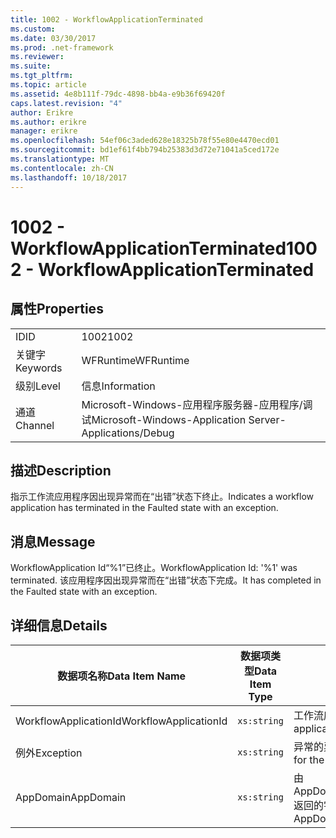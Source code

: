 ```yaml
---
title: 1002 - WorkflowApplicationTerminated
ms.custom: 
ms.date: 03/30/2017
ms.prod: .net-framework
ms.reviewer: 
ms.suite: 
ms.tgt_pltfrm: 
ms.topic: article
ms.assetid: 4e8b111f-79dc-4898-bb4a-e9b36f69420f
caps.latest.revision: "4"
author: Erikre
ms.author: erikre
manager: erikre
ms.openlocfilehash: 54ef06c3aded628e18325b78f55e80e4470ecd01
ms.sourcegitcommit: bd1ef61f4bb794b25383d3d72e71041a5ced172e
ms.translationtype: MT
ms.contentlocale: zh-CN
ms.lasthandoff: 10/18/2017
---
```

# <a name="1002---workflowapplicationterminated"></a><span data-ttu-id="b5f9e-102">1002 - WorkflowApplicationTerminated</span><span class="sxs-lookup"><span data-stu-id="b5f9e-102">1002 - WorkflowApplicationTerminated</span></span>
## <a name="properties"></a><span data-ttu-id="b5f9e-103">属性</span><span class="sxs-lookup"><span data-stu-id="b5f9e-103">Properties</span></span>  
  
|||  
|-|-|  
|<span data-ttu-id="b5f9e-104">ID</span><span class="sxs-lookup"><span data-stu-id="b5f9e-104">ID</span></span>|<span data-ttu-id="b5f9e-105">1002</span><span class="sxs-lookup"><span data-stu-id="b5f9e-105">1002</span></span>|  
|<span data-ttu-id="b5f9e-106">关键字</span><span class="sxs-lookup"><span data-stu-id="b5f9e-106">Keywords</span></span>|<span data-ttu-id="b5f9e-107">WFRuntime</span><span class="sxs-lookup"><span data-stu-id="b5f9e-107">WFRuntime</span></span>|  
|<span data-ttu-id="b5f9e-108">级别</span><span class="sxs-lookup"><span data-stu-id="b5f9e-108">Level</span></span>|<span data-ttu-id="b5f9e-109">信息</span><span class="sxs-lookup"><span data-stu-id="b5f9e-109">Information</span></span>|  
|<span data-ttu-id="b5f9e-110">通道</span><span class="sxs-lookup"><span data-stu-id="b5f9e-110">Channel</span></span>|<span data-ttu-id="b5f9e-111">Microsoft-Windows-应用程序服务器-应用程序/调试</span><span class="sxs-lookup"><span data-stu-id="b5f9e-111">Microsoft-Windows-Application Server-Applications/Debug</span></span>|  
  
## <a name="description"></a><span data-ttu-id="b5f9e-112">描述</span><span class="sxs-lookup"><span data-stu-id="b5f9e-112">Description</span></span>  
 <span data-ttu-id="b5f9e-113">指示工作流应用程序因出现异常而在“出错”状态下终止。</span><span class="sxs-lookup"><span data-stu-id="b5f9e-113">Indicates a workflow application has terminated in the Faulted state with an exception.</span></span>  
  
## <a name="message"></a><span data-ttu-id="b5f9e-114">消息</span><span class="sxs-lookup"><span data-stu-id="b5f9e-114">Message</span></span>  
 <span data-ttu-id="b5f9e-115">WorkflowApplication Id“%1”已终止。</span><span class="sxs-lookup"><span data-stu-id="b5f9e-115">WorkflowApplication Id: '%1' was terminated.</span></span> <span data-ttu-id="b5f9e-116">该应用程序因出现异常而在“出错”状态下完成。</span><span class="sxs-lookup"><span data-stu-id="b5f9e-116">It has completed in the Faulted state with an exception.</span></span>  
  
## <a name="details"></a><span data-ttu-id="b5f9e-117">详细信息</span><span class="sxs-lookup"><span data-stu-id="b5f9e-117">Details</span></span>  
  
|<span data-ttu-id="b5f9e-118">数据项名称</span><span class="sxs-lookup"><span data-stu-id="b5f9e-118">Data Item Name</span></span>|<span data-ttu-id="b5f9e-119">数据项类型</span><span class="sxs-lookup"><span data-stu-id="b5f9e-119">Data Item Type</span></span>|<span data-ttu-id="b5f9e-120">描述</span><span class="sxs-lookup"><span data-stu-id="b5f9e-120">Description</span></span>|  
|--------------------|--------------------|-----------------|  
|<span data-ttu-id="b5f9e-121">WorkflowApplicationId</span><span class="sxs-lookup"><span data-stu-id="b5f9e-121">WorkflowApplicationId</span></span>|`xs:string`|<span data-ttu-id="b5f9e-122">工作流应用程序 ID</span><span class="sxs-lookup"><span data-stu-id="b5f9e-122">The workflow application id</span></span>|  
|<span data-ttu-id="b5f9e-123">例外</span><span class="sxs-lookup"><span data-stu-id="b5f9e-123">Exception</span></span>|`xs:string`|<span data-ttu-id="b5f9e-124">异常的异常详细信息</span><span class="sxs-lookup"><span data-stu-id="b5f9e-124">The exception details for the exception</span></span>|  
|<span data-ttu-id="b5f9e-125">AppDomain</span><span class="sxs-lookup"><span data-stu-id="b5f9e-125">AppDomain</span></span>|`xs:string`|<span data-ttu-id="b5f9e-126">由 AppDomain.CurrentDomain.FriendlyName 返回的字符串。</span><span class="sxs-lookup"><span data-stu-id="b5f9e-126">The string returned by AppDomain.CurrentDomain.FriendlyName.</span></span>|
